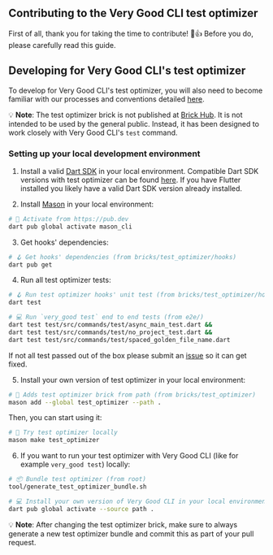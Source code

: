 ##  Contributing to the Very Good CLI test optimizer 

First of all, thank you for taking the time to contribute! 🎉👍 Before you do, please carefully read this guide.

## Developing for Very Good CLI's test optimizer

To develop for Very Good CLI's test optimizer, you will also need to become familiar with our processes and conventions detailed [here](../../CONTRIBUTING.md).

💡 **Note**: The test optimizer brick is not published at [Brick Hub](brickhub.dev). It is not intended to be used by the general public. Instead, it has been designed to work closely with Very Good CLI's `test` command.

### Setting up your local development environment

1. Install a valid [Dart SDK](https://dart.dev/get-dart) in your local environment. Compatible Dart SDK versions with test optimizer can be found [here](https://github.com/VeryGoodOpenSource/very_good_cli/blob/main/bricks/test_optimizer/hooks/pubspec.yaml). If you have Flutter installed you likely have a valid Dart SDK version already installed.

2. Install [Mason](https://github.com/felangel/mason/tree/master/packages/mason_cli#installation) in your local environment:

```sh
# 🎯 Activate from https://pub.dev
dart pub global activate mason_cli
```

3. Get hooks' dependencies:

```sh
# 🪝 Get hooks' dependencies (from bricks/test_optimizer/hooks)
dart pub get
```

4. Run all test optimizer tests:

```sh
# 🪝 Run test optimizer hooks' unit test (from bricks/test_optimizer/hooks)
dart test

# 💻 Run `very_good test` end to end tests (from e2e/)
dart test test/src/commands/test/async_main_test.dart &&
dart test test/src/commands/test/no_project_test.dart &&
dart test test/src/commands/test/spaced_golden_file_name.dart
```

If not all test passed out of the box please submit an [issue](https://github.com/VeryGoodOpenSource/very_good_cli/issues/new/choose) so it can get fixed.

5. Install your own version of test optimizer in your local environment:

```sh
# 🧱 Adds test optimizer brick from path (from bricks/test_optimizer)
mason add --global test_optimizer --path .
```

Then, you can start using it:

```sh
# 🚀 Try test optimizer locally
mason make test_optimizer
```

6. If you want to run your test optimizer with Very Good CLI (like for example `very_good test`) locally:

```sh
# 📦 Bundle test optimizer (from root)
tool/generate_test_optimizer_bundle.sh

# 💻 Install your own version of Very Good CLI in your local environment (from root)
dart pub global activate --source path .
```

💡 **Note**: After changing the test optimizer brick, make sure to always generate a new test optimizer bundle and commit this as part of your pull request.
